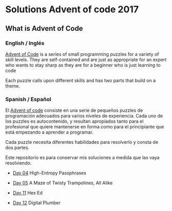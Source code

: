 # Solutions Advent of code 2017

## What is Advent of Code

### English / Inglés

[Advent of Code](https://adventofcode.com/) is a series of small programming
puzzles for a variety of skill levels. They are self-contained and are just as
appropriate for an expert who wants to stay sharp as they are for a beginner
who is just learning to code

Each puzzle calls upon different skills and has
two parts that build on a theme.

### Spanish / Español

El [Advent of code](https://adventofcode.com/) consiste en una serie de 
pequeños puzzles de programación adecuados para varios niveles de experiencia. 
Cada uno de los puzzles es autocontenido, y resultan apropiados
tanto para el profesional que quiere mantenerse en forma como para el
principiante que está empezando a aprender a programar. 

Cada puzzle necesita diferentes habilidades para resolverlo y consta de dos
partes.

Este repositorio es para conservar mis soluciones a medida que las vaya
resolviendo.

 - [Day 04](./day04/) High-Entropy Passphrases
 
 - [Day 05](./day05/) A Maze of Twisty Trampolines, All Alike

 - [Day 11](./day11/) Hex Ed

 - [Day 12](./day12/) Digital Plumber
